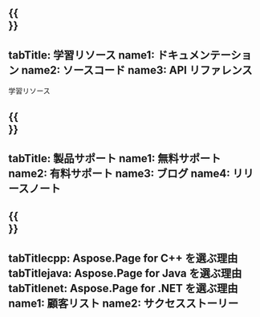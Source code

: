 ﻿---
translation: true
deploy: false
---

{{<section learningresources>}}
---
tabTitle: 学習リソース
name1: ドキュメンテーション
name2: ソースコード
name3: API リファレンス
---

学習リソース

{{<section support>}}
---
tabTitle: 製品サポート
name1: 無料サポート
name2: 有料サポート
name3: ブログ
name4: リリースノート
---

{{<section why>}}
---
tabTitlecpp: Aspose.Page for C++ を選ぶ理由
tabTitlejava: Aspose.Page for Java を選ぶ理由
tabTitlenet: Aspose.Page for .NET を選ぶ理由
name1: 顧客リスト
name2: サクセスストーリー
---
